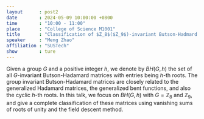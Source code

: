 ```yaml
---
layout      : post2
date        : 2024-05-09 10:00:00 +0800
time        : "10:00 - 11:00"
place       : "College of Science M1001"
title       : "Classification of $Z_8$($Z_9$)-invariant Butson-Hadmard matrices"
speaker     : "Meng Zhao"
affiliation : "SUSTech"
show        : ture
---
```


Given a group $G$ and a positive integer $h$, we denote by $BH(G,h)$ the set of all $G$-invariant Butson-Hadamard matrices with entries being $h$-th roots. The group invariant Butson-Hadamard matrices are closely related to the generalized Hadamard matrices, the generalized bent functions, and also the cyclic $h$-th roots. In this talk, we focus on $BH(G,h)$ with $G=\mathbb{Z}_8$ and $\mathbb{Z}_9$, and give a complete classification of these matrices using vanishing sums of roots of unity and the field descent method.

